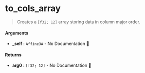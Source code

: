 # to\_cols\_array

>  Creates a `[f32; 12]` array storing data in column major order.

#### Arguments

- **\_self** : `Affine3A` \- No Documentation 🚧

#### Returns

- **arg0** : `[f32; 12]` \- No Documentation 🚧